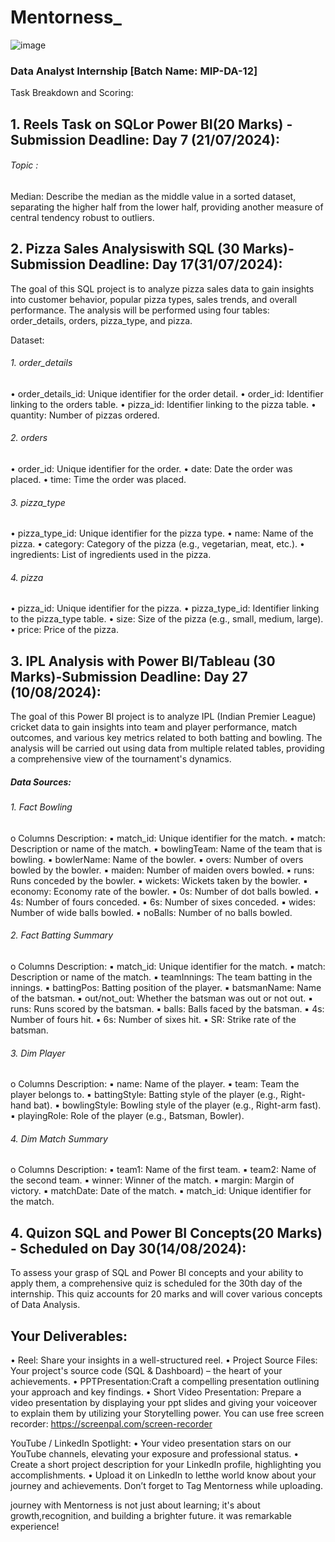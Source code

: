 # Mentorness_

![image](https://github.com/user-attachments/assets/8cc3be12-83a3-44dc-b598-a54211cfb919)

### Data Analyst Internship [Batch Name: MIP-DA-12]

Task Breakdown and Scoring:
## 1. Reels Task on SQLor Power BI(20 Marks) - Submission Deadline: Day 7 (21/07/2024):
 ###### Topic : 
 Median: Describe the median as the middle value in a sorted dataset, separating the higher half from the lower half, providing another measure of central tendency robust to outliers.
## 2. Pizza Sales Analysiswith SQL (30 Marks)- Submission Deadline: Day 17(31/07/2024):
The goal of this SQL project is to analyze pizza sales data to gain insights into customer behavior, popular
pizza types, sales trends, and overall performance. The analysis will be performed using four tables:
order_details, orders, pizza_type, and pizza.

Dataset:
###### 1. order_details
• order_details_id: Unique identifier for the order detail.
• order_id: Identifier linking to the orders table.
• pizza_id: Identifier linking to the pizza table.
• quantity: Number of pizzas ordered.
###### 2. orders
• order_id: Unique identifier for the order.
• date: Date the order was placed.
• time: Time the order was placed.
###### 3. pizza_type
• pizza_type_id: Unique identifier for the pizza type.
• name: Name of the pizza.
• category: Category of the pizza (e.g., vegetarian, meat, etc.).
• ingredients: List of ingredients used in the pizza.
###### 4. pizza
• pizza_id: Unique identifier for the pizza.
• pizza_type_id: Identifier linking to the pizza_type table.
• size: Size of the pizza (e.g., small, medium, large).
• price: Price of the pizza.

## 3. IPL Analysis with Power BI/Tableau (30 Marks)-Submission Deadline: Day 27 (10/08/2024):
The goal of this Power BI project is to analyze IPL (Indian Premier League) cricket data to gain insights
into team and player performance, match outcomes, and various key metrics related to both batting
and bowling. The analysis will be carried out using data from multiple related tables, providing a
comprehensive view of the tournament's dynamics.

##### Data Sources:
###### 1. Fact Bowling
o Columns Description:
▪ match_id: Unique identifier for the match.
▪ match: Description or name of the match.
▪ bowlingTeam: Name of the team that is bowling.
▪ bowlerName: Name of the bowler.
▪ overs: Number of overs bowled by the bowler.
▪ maiden: Number of maiden overs bowled.
▪ runs: Runs conceded by the bowler.
▪ wickets: Wickets taken by the bowler.
▪ economy: Economy rate of the bowler.
▪ 0s: Number of dot balls bowled.
▪ 4s: Number of fours conceded.
▪ 6s: Number of sixes conceded.
▪ wides: Number of wide balls bowled.
▪ noBalls: Number of no balls bowled.

###### 2. Fact Batting Summary
o Columns Description:
▪ match_id: Unique identifier for the match.
▪ match: Description or name of the match.
▪ teamInnings: The team batting in the innings.
▪ battingPos: Batting position of the player.
▪ batsmanName: Name of the batsman.
▪ out/not_out: Whether the batsman was out or not out.
▪ runs: Runs scored by the batsman.
▪ balls: Balls faced by the batsman.
▪ 4s: Number of fours hit.
▪ 6s: Number of sixes hit.
▪ SR: Strike rate of the batsman.

###### 3. Dim Player
o Columns Description:
▪ name: Name of the player.
▪ team: Team the player belongs to.
▪ battingStyle: Batting style of the player (e.g., Right-hand bat).
▪ bowlingStyle: Bowling style of the player (e.g., Right-arm fast).
▪ playingRole: Role of the player (e.g., Batsman, Bowler).

###### 4. Dim Match Summary
o Columns Description:
▪ team1: Name of the first team.
▪ team2: Name of the second team.
▪ winner: Winner of the match.
▪ margin: Margin of victory.
▪ matchDate: Date of the match.
▪ match_id: Unique identifier for the match.
  
## 4. Quizon SQL and Power BI Concepts(20 Marks) - Scheduled on Day 30(14/08/2024):
To assess your grasp of SQL and Power BI concepts and your ability to apply them, a comprehensive
quiz is scheduled for the 30th day of the internship. This quiz accounts for 20 marks and will cover
various concepts of Data Analysis.


## Your Deliverables:
• Reel: Share your insights in a well-structured reel.
• Project Source Files: Your project's source code (SQL & Dashboard) – the heart of your
achievements.
• PPTPresentation:Craft a compelling presentation outlining your approach and key findings.
• Short Video Presentation: Prepare a video presentation by displaying your ppt slides and giving
your voiceover to explain them by utilizing your Storytelling power. You can use free screen
recorder: https://screenpal.com/screen-recorder

YouTube / LinkedIn Spotlight:
• Your video presentation stars on our YouTube channels, elevating your exposure and
professional status.
• Create a short project description for your LinkedIn profile, highlighting you accomplishments.
• Upload it on LinkedIn to letthe world know about your journey and achievements. Don’t forget
to Tag Mentorness while uploading.

journey with Mentorness is not just about learning; it's about growth,recognition, and building
a brighter future. it was remarkable experience!
